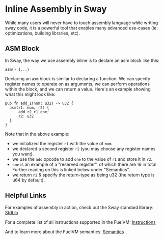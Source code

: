 # Inline Assembly in Sway

While many users will never have to touch assembly language while writing sway code, it is a powerful tool that enables many advanced use-cases (ie: optimizations, building libraries, etc).

## ASM Block

In Sway, the way we use assembly inline is to declare an asm block like this:

```sway
asm() {...}
```

Declaring an `asm` block is similar to declaring a function.
We can specify register names to operate on as arguments, we can perform operations within the block, and we can return a value.
Here's an example showing what this might look like:

```sway
pub fn add_1(num: u32) -> u32 {
  asm(r1: num, r2) {
      add r2 r1 one;
      r2: u32
  }
}
```

Note that in the above example:

- we initialized the register `r1` with the value of `num`.
- we declared a second register `r2` (you may choose any register names you want).
- we use the `add` opcode to add `one` to the value of `r1` and store it in `r2`.
- `one` is an example of a "reserved register", of which there are 16 in total. Further reading on this is linked below under "Semantics".
- we return `r2` & specify the return-type as being u32 (the return type is u64 by default).

## Helpful Links

For examples of assembly in action, check out the Sway standard library: [StdLib](https://github.com/FuelLabs/sway/tree/master/lib-std)

For a complete list of all instructions supported in the FuelVM: [Instructions](https://github.com/FuelLabs/fuel-specs/blob/39e88370376a850f554cede87f9a749e6a0e80eb/specs/vm/opcodes.md#fuelvm-opcodes)

And to learn more about the FuelVM semantics: [Semantics](https://github.com/FuelLabs/fuel-specs/blob/master/specs/vm/main.md#semantics)
